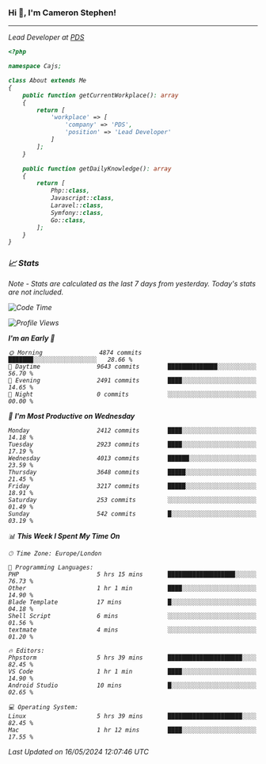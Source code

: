 ### Hi 👋, I'm Cameron Stephen!
<hr>
<p><em>Lead Developer at <a href="https://prindatasolutions.co.uk">PDS</a></p>


```php
<?php

namespace Cajs;

class About extends Me
{
    public function getCurrentWorkplace(): array
    {
        return [
            'workplace' => [
                'company' => 'PDS',
                'position' => 'Lead Developer'
            ]
        ];
    }

    public function getDailyKnowledge(): array
    {
        return [
            Php::class,
            Javascript::class,
            Laravel::class,
            Symfony::class,
            Go::class,
        ];
    }
}
```

### 📈 Stats
<p><em>Note - Stats are calculated as the last 7 days from yesterday. Today's stats are not included.</em></p>


<!--START_SECTION:waka-->
![Code Time](http://img.shields.io/badge/Code%20Time-3%2C812%20hrs%2012%20mins-blue)

![Profile Views](http://img.shields.io/badge/Profile%20Views-0-blue)

**I'm an Early 🐤** 

```text
🌞 Morning                4874 commits        ███████░░░░░░░░░░░░░░░░░░   28.66 % 
🌆 Daytime                9643 commits        ██████████████░░░░░░░░░░░   56.70 % 
🌃 Evening                2491 commits        ████░░░░░░░░░░░░░░░░░░░░░   14.65 % 
🌙 Night                  0 commits           ░░░░░░░░░░░░░░░░░░░░░░░░░   00.00 % 
```
📅 **I'm Most Productive on Wednesday** 

```text
Monday                   2412 commits        ████░░░░░░░░░░░░░░░░░░░░░   14.18 % 
Tuesday                  2923 commits        ████░░░░░░░░░░░░░░░░░░░░░   17.19 % 
Wednesday                4013 commits        ██████░░░░░░░░░░░░░░░░░░░   23.59 % 
Thursday                 3648 commits        █████░░░░░░░░░░░░░░░░░░░░   21.45 % 
Friday                   3217 commits        █████░░░░░░░░░░░░░░░░░░░░   18.91 % 
Saturday                 253 commits         ░░░░░░░░░░░░░░░░░░░░░░░░░   01.49 % 
Sunday                   542 commits         █░░░░░░░░░░░░░░░░░░░░░░░░   03.19 % 
```


📊 **This Week I Spent My Time On** 

```text
🕑︎ Time Zone: Europe/London

💬 Programming Languages: 
PHP                      5 hrs 15 mins       ███████████████████░░░░░░   76.73 % 
Other                    1 hr 1 min          ████░░░░░░░░░░░░░░░░░░░░░   14.90 % 
Blade Template           17 mins             █░░░░░░░░░░░░░░░░░░░░░░░░   04.18 % 
Shell Script             6 mins              ░░░░░░░░░░░░░░░░░░░░░░░░░   01.56 % 
textmate                 4 mins              ░░░░░░░░░░░░░░░░░░░░░░░░░   01.20 % 

🔥 Editors: 
Phpstorm                 5 hrs 39 mins       █████████████████████░░░░   82.45 % 
VS Code                  1 hr 1 min          ████░░░░░░░░░░░░░░░░░░░░░   14.90 % 
Android Studio           10 mins             █░░░░░░░░░░░░░░░░░░░░░░░░   02.65 % 

💻 Operating System: 
Linux                    5 hrs 39 mins       █████████████████████░░░░   82.45 % 
Mac                      1 hr 12 mins        ████░░░░░░░░░░░░░░░░░░░░░   17.55 % 
```


 Last Updated on 16/05/2024 12:07:46 UTC
<!--END_SECTION:waka-->
